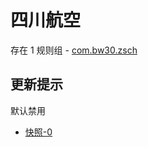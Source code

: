 # 四川航空

存在 1 规则组 - [com.bw30.zsch](/src/apps/com.bw30.zsch.ts)

## 更新提示

默认禁用

- [快照-0](https://i.gkd.li/i/13068699)
